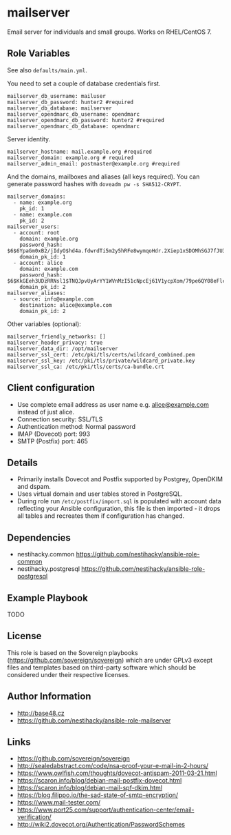 mailserver
==========

Email server for individuals and small groups. Works on RHEL/CentOS 7.

Role Variables
--------------

See also `defaults/main.yml`.

You need to set a couple of database credentials first.

    mailserver_db_username: mailuser
    mailserver_db_password: hunter2 #required
    mailserver_db_database: mailserver
    mailserver_opendmarc_db_username: opendmarc
    mailserver_opendmarc_db_password: hunter2 #required
    mailserver_opendmarc_db_database: opendmarc

Server identity.

    mailserver_hostname: mail.example.org #required
    mailserver_domain: example.org # required
    mailserver_admin_email: postmaster@example.org #required

And the domains, mailboxes and aliases (all keys required).
You can generate password hashes with `doveadm pw -s SHA512-CRYPT`.

    mailserver_domains:
      - name: example.org
        pk_id: 1
      - name: example.com
        pk_id: 2
    mailserver_users:
      - account: root
        domain: example.org
        password_hash: $6$6YpaGm0xB2/jIdyO$hd4a.fdwrdTi5m2y5hRFe8wymqoHdr.2Xiep1xSDOMhSGJ7fJU3g.r8zjC8jiGX0zQO1WQrEd81Ua7TdyoTGA1
        domain_pk_id: 1
      - account: alice
        domain: example.com
        password_hash: $6$KkGEeh3UDzRRNsl1$TNQJpvUyArYY1WVnMzI51cNpcEj61V1ycpXom/79pe6QY08eFlcdJDFj.q.D7lNpCOsFMvut85gGgSvllC0xK0
        domain_pk_id: 2
    mailserver_aliases:
      - source: info@example.com
        destination: alice@example.com
        domain_pk_id: 2

Other variables (optional):

    mailserver_friendly_networks: []
    mailserver_header_privacy: true
    mailserver_data_dir: /opt/mailserver
    mailserver_ssl_cert: /etc/pki/tls/certs/wildcard_combined.pem
    mailserver_ssl_key: /etc/pki/tls/private/wildcard_private.key
    mailserver_ssl_ca: /etc/pki/tls/certs/ca-bundle.crt

Client configuration
--------------------

* Use complete email address as user name e.g. alice@example.com instead of just alice.
* Connection security: SSL/TLS
* Authentication method: Normal password
* IMAP (Dovecot) port: 993
* SMTP (Postfix) port: 465

Details
-------

* Primarily installs Dovecot and Postfix supported by Postgrey, OpenDKIM and dspam.
* Uses virtual domain and user tables stored in PostgreSQL.
* During role run `/etc/postfix/import.sql` is populated with account data reflecting your Ansible configuration,
  this file is then imported - it drops all tables and recreates them if configuration has changed.


Dependencies
------------

* nestihacky.common https://github.com/nestihacky/ansible-role-common
* nestihacky.postgresql https://github.com/nestihacky/ansible-role-postgresql

Example Playbook
----------------

TODO

License
-------

This role is based on the Sovereign playbooks (https://github.com/sovereign/sovereign) which are
under GPLv3 except files and templates based on third-party software which should be considered
under their respective licenses.

Author Information
------------------

* http://base48.cz
* https://github.com/nestihacky/ansible-role-mailserver

Links
-----

* https://github.com/sovereign/sovereign
* http://sealedabstract.com/code/nsa-proof-your-e-mail-in-2-hours/
* https://www.owlfish.com/thoughts/dovecot-antispam-2011-03-21.html
* https://scaron.info/blog/debian-mail-postfix-dovecot.html
* https://scaron.info/blog/debian-mail-spf-dkim.html
* https://blog.filippo.io/the-sad-state-of-smtp-encryption/
* https://www.mail-tester.com/
* https://www.port25.com/support/authentication-center/email-verification/
* http://wiki2.dovecot.org/Authentication/PasswordSchemes
